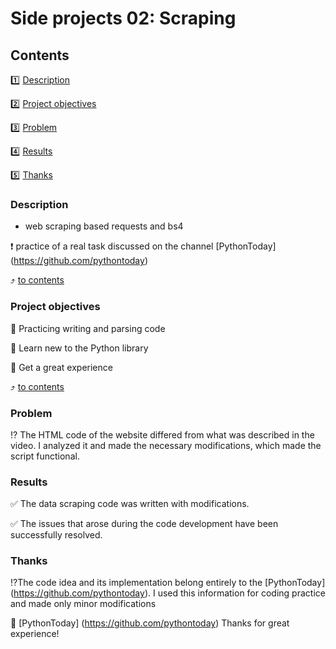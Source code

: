 # Side projects 02: Scraping

## Contents
1️⃣ [Description](https://github.com/Good-PJ/Side_projects/blob/master/Side_projects_02_Scraping/README.md#Description)

2️⃣ [Project objectives](https://github.com/Good-PJ/Side_projects/blob/master/Side_projects_02_Scraping/README.md#Project-objectives)

3️⃣ [Problem](https://github.com/Good-PJ/Side_projects/blob/master/Side_projects_02_Scraping/README.md#problem)

:four: [Results](https://github.com/Good-PJ/Side_projects/blob/master/Side_projects_02_Scraping/README.md#results)

:five: [Thanks](https://github.com/Good-PJ/Side_projects/blob/master/Side_projects_02_Scraping/README.md#thenks)

### Description
* web scraping based requests and bs4

:exclamation: practice of a real task discussed on the channel  [PythonToday]
(https://github.com/pythontoday)

:arrow_heading_up: [to contents](https://github.com/Good-PJ/Side_projects/blob/master/Side_projects_02_Scraping/README.md#Contents)

### Project objectives

🎯 Practicing writing and parsing code

🎯 Learn new to the Python library 

🎯 Get a great experience

:arrow_heading_up: [to contents](https://github.com/Good-PJ/Side_projects/blob/master/Side_projects_02_Scraping/README.md#Contents)

### Problem
:interrobang: The HTML code of the website differed from what was described in the video. I analyzed it and made the necessary modifications, which made the script functional.


### Results
:white_check_mark: The data scraping code was written with modifications.

:white_check_mark: The issues that arose during the code development have been successfully resolved.

### Thanks
:interrobang:The code idea and its implementation belong entirely to the [PythonToday]
(https://github.com/pythontoday). I used this information for coding practice and made only minor modifications

:pray: [PythonToday]
(https://github.com/pythontoday) Thanks for great experience!